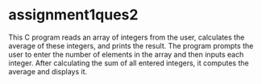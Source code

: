 # assignment1ques2

This C program reads an array of integers from the user, calculates the average of these integers, and prints the result. The program prompts the user to enter the number of elements in the array and then inputs each integer. After calculating the sum of all entered integers, it computes the average and displays it. 
